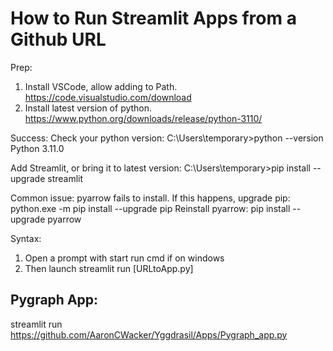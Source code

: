 # How to Run Streamlit Apps from a Github URL

Prep:
1. Install VSCode, allow adding to Path.  https://code.visualstudio.com/download
2. Install latest version of python.  https://www.python.org/downloads/release/python-3110/

Success:
Check your python version:
C:\Users\temporary>python --version
Python 3.11.0

Add Streamlit, or bring it to latest version:
C:\Users\temporary>pip install --upgrade streamlit

Common issue: pyarrow fails to install.  If this happens, upgrade pip:
python.exe -m pip install --upgrade pip
Reinstall pyarrow:
pip install --upgrade pyarrow

Syntax:
1. Open a prompt with start run cmd if on windows
2. Then launch streamlit run [URLtoApp.py]

## Pygraph App:
streamlit run https://github.com/AaronCWacker/Yggdrasil/Apps/Pygraph_app.py

